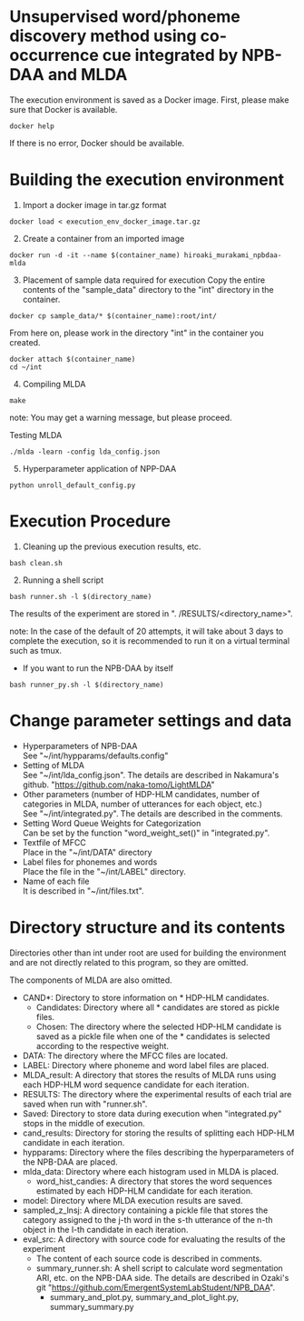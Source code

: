 # Unsupervised word/phoneme discovery method using co-occurrence cue integrated by NPB-DAA and MLDA


The execution environment is saved as a Docker image.
First, please make sure that Docker is available.

```
docker help
```
If there is no error, Docker should be available.


# Building the execution environment
1. Import a docker image in tar.gz format
```
docker load < execution_env_docker_image.tar.gz
```

2. Create a container from an imported image
```
docker run -d -it --name $(container_name) hiroaki_murakami_npbdaa-mlda
```

3. Placement of sample data required for execution
Copy the entire contents of the "sample_data" directory to the "int" directory in the container.
```
docker cp sample_data/* $(container_name):root/int/
```
From here on, please work in the directory "int" in the container you created.
```
docker attach $(container_name)
cd ~/int
```

4. Compiling MLDA
```
make
```
note: You may get a warning message, but please proceed.

Testing MLDA
```
./mlda -learn -config lda_config.json
```

5. Hyperparameter application of NPP-DAA
```
python unroll_default_config.py
```

# Execution Procedure
1. Cleaning up the previous execution results, etc.
```
bash clean.sh
```

2. Running a shell script
```
bash runner.sh -l $(directory_name)
```
The results of the experiment are stored in ". /RESULTS/<directory_name>".

note: In the case of the default of 20 attempts, it will take about 3 days to complete the execution, so it is recommended to run it on a virtual terminal such as tmux.

+ If you want to run the NPB-DAA by itself
```
bash runner_py.sh -l $(directory_name)
```

# Change parameter settings and data
+ Hyperparameters of NPB-DAA  
See "~/int/hypparams/defaults.config"  
+ Setting of MLDA  
See "~/int/lda_config.json". The details are described in Nakamura's github. "https://github.com/naka-tomo/LightMLDA"  
+ Other parameters (number of HDP-HLM candidates, number of categories in MLDA, number of utterances for each object, etc.)  
See "~/int/integrated.py". The details are described in the comments.
+ Setting Word Queue Weights for Categorization  
Can be set by the function "word_weight_set()" in "integrated.py".
+ Textfile of MFCC  
Place in the "~/int/DATA" directory
+ Label files for phonemes and words  
Place the file in the "~/int/LABEL" directory.
+ Name of each file  
It is described in "~/int/files.txt".

# Directory structure and its contents
Directories other than int under root are used for building the environment and are not directly related to this program, so they are omitted.

The components of MLDA are also omitted.

+ CAND*: Directory to store information on * HDP-HLM candidates.
    + Candidates: Directory where all * candidates are stored as pickle files.
    + Chosen: The directory where the selected HDP-HLM candidate is saved as a pickle file when one of the * candidates is selected according to the respective weight.
+ DATA: The directory where the MFCC files are located.
+ LABEL: Directory where phoneme and word label files are placed.
+ MLDA_result: A directory that stores the results of MLDA runs using each HDP-HLM word sequence candidate for each iteration.
+ RESULTS: The directory where the experimental results of each trial are saved when run with "runner.sh".
+ Saved: Directory to store data during execution when "integrated.py" stops in the middle of execution.
+ cand_results: Directory for storing the results of splitting each HDP-HLM candidate in each iteration.
+ hypparams: Directory where the files describing the hyperparameters of the NPB-DAA are placed.
+ mlda_data: Directory where each histogram used in MLDA is placed.
    + word_hist_candies: A directory that stores the word sequences estimated by each HDP-HLM candidate for each iteration.
+ model: Directory where MLDA execution results are saved.
+ sampled_z_lnsj: A directory containing a pickle file that stores the category assigned to the j-th word in the s-th utterance of the n-th object in the l-th candidate in each iteration.
+ eval_src: A directory with source code for evaluating the results of the experiment
    + The content of each source code is described in comments.
    + summary_runner.sh: A shell script to calculate word segmentation ARI, etc. on the NPB-DAA side. The details are described in Ozaki's git "https://github.com/EmergentSystemLabStudent/NPB_DAA".
        + summary_and_plot.py, summary_and_plot_light.py, summary_summary.py
